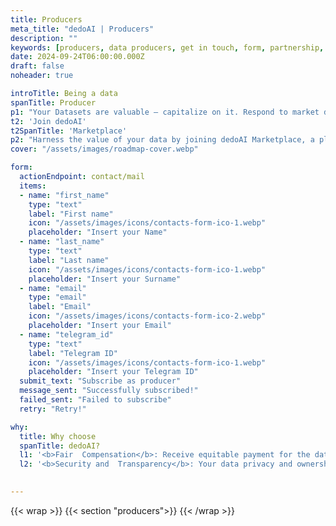 ```yaml
---
title: Producers
meta_title: "dedoAI | Producers"
description: ""
keywords: [producers, data producers, get in touch, form, partnership, support, media, inquiry, dedoai, ai data exchange, smartcontracts, blockchain]
date: 2024-09-24T06:00:00.000Z
draft: false
noheader: true

introTitle: Being a data
spanTitle: Producer
p1: "Your Datasets are valuable – capitalize on it. Respond to market demands, set competitive prices, and earn DedoAI tokens. Our blockchain technology ensures secure transactions and fair compensation."
t2: 'Join dedoAI'
t2SpanTitle: 'Marketplace'
p2: "Harness the value of your data by joining dedoAI Marketplace, a platform designed to enable individuals and organizations to securely share and monetize their data"
cover: "/assets/images/roadmap-cover.webp"

form:
  actionEndpoint: contact/mail
  items:
  - name: "first_name"
    type: "text"
    label: "First name"
    icon: "/assets/images/icons/contacts-form-ico-1.webp"
    placeholder: "Insert your Name"
  - name: "last_name"
    type: "text"
    label: "Last name"
    icon: "/assets/images/icons/contacts-form-ico-1.webp"
    placeholder: "Insert your Surname"
  - name: "email"
    type: "email"
    label: "Email"
    icon: "/assets/images/icons/contacts-form-ico-2.webp"
    placeholder: "Insert your Email"
  - name: "telegram_id"
    type: "text"
    label: "Telegram ID"
    icon: "/assets/images/icons/contacts-form-ico-1.webp"
    placeholder: "Insert your Telegram ID"
  submit_text: "Subscribe as producer"
  message_sent: "Successfully subscribed!"
  failed_sent: "Failed to subscribe"
  retry: "Retry!"

why:
  title: Why choose 
  spanTitle: dedoAI?
  l1: '<b>Fair 	Compensation</b>: Receive equitable payment for the data you contribute, with no 	intermediaries involved.'
  l2: '<b>Security and 	Transparency</b>: Your data privacy and ownership rights are safeguarded with the 	highest standards.'
  

---
```

{{< wrap >}}
{{< section "producers">}}
{{< /wrap >}}
